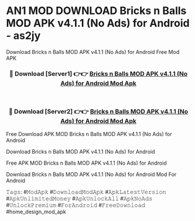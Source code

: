 # AN1 MOD DOWNLOAD Bricks n Balls MOD APK v4.1.1 (No Ads) for Android - as2jy
Download Bricks n Balls MOD APK v4.1.1 (No Ads) for Android Free Mod APK

<div align="center">
<h3>🔴 Download [Server1] 👉👉 <a href="https://apk-comot.site?title=Bricks_n_Balls_MOD_APK_v4.1.1_(No_Ads)_for_Android">Bricks n Balls MOD APK v4.1.1 (No Ads) for Android Mod Apk</a></h3><br>

<h3>🔴 Download [Server2] 👉👉 <a href="https://apk-comot.site?title=Bricks_n_Balls_MOD_APK_v4.1.1_(No_Ads)_for_Android">Bricks n Balls MOD APK v4.1.1 (No Ads) for Android Mod Apk</a></h3>
</div>


Free Download APK MOD Bricks n Balls MOD APK v4.1.1 (No Ads) for Android

Download Bricks n Balls MOD APK v4.1.1 (No Ads) for Android 

Free APK MOD Bricks n Balls MOD APK v4.1.1 (No Ads) for Android 

Download Bricks n Balls MOD APK v4.1.1 (No Ads) for Android Mod For Android

𝚃𝚊𝚐𝚜: #𝙼𝚘𝚍𝙰𝚙𝚔 #𝙳𝚘𝚠𝚗𝚕𝚘𝚊𝚍𝙼𝚘𝚍𝙰𝚙𝚔 #𝙰𝚙𝚔𝙻𝚊𝚝𝚎𝚜𝚝𝚅𝚎𝚛𝚜𝚒𝚘𝚗 #𝙰𝚙𝚔𝚄𝚗𝚕𝚒𝚖𝚒𝚝𝚎𝚍𝙼𝚘𝚗𝚎𝚢 #𝙰𝚙𝚔𝚄𝚗𝚕𝚘𝚌𝚔𝙰𝚕𝚕 #𝙰𝚙𝚔𝙽𝚘𝙰𝚍𝚜 #𝚄𝚗𝚕𝚘𝚌𝚔𝙿𝚛𝚎𝚖𝚒𝚞𝚖 #𝙵𝚘𝚛𝙰𝚗𝚍𝚛𝚘𝚒𝚍 #𝙵𝚛𝚎𝚎𝙳𝚘𝚠𝚗𝚕𝚘𝚊𝚍 #home_design_mod_apk